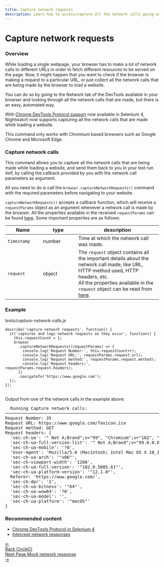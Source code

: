 ```yaml
---
title: Capture network requests
description: Learn how to access/capture all the network calls going out of your browser, in your Nightwatch tests.
---
```


<div class="page-header"><h1>Capture network requests</h1></div>

### Overview

While loading a single webpage, your browser has to make a lot of network calls to different URLs in order to fetch different resources to be served on the page. Now, it might happen that you want to check if the browser is making a request to a particular URL, or just collect all the network calls that are being made by the browser to load a website.

You can do so by going to the Network tab of the DevTools available in your browser and looking through all the network calls that are made, but there is an easy, automated way.

With [Chrome DevTools Protocol support](https://www.selenium.dev/documentation/webdriver/bidirectional/chrome_devtools/) now available in Selenium 4, Nightwatch now supports capturing all the network calls that are made while loading a website.

<div class="alert alert-info">
  This command only works with Chromium based browsers such as Google Chrome and Microsoft Edge.
</div>

### Capture network calls

This command allows you to capture all the network calls that are being made while loading a website, and send them back to you in your test run itelf, by calling the callback provided by you with the network call parameters as argument.

All you need to do is call the `browser.captureNetworkRequests()` command with the required parameters before navigating to your website.

`captureNetworkRequests()` accepts a callback function, which will receive a `requestParams` object as an argument whenever a network call is made by the browser. All the properties available in the received `requestParams` can be found [here](https://chromedevtools.github.io/devtools-protocol/tot/Network/#event-requestWillBeSent). Some important properties are as follows:

<table class="table table-bordered table-striped">
  <thead>
   <tr>
     <th style="width: 100px;">Name</th>
     <th style="width: 100px;">type</th>
     <th>description</th>
   </tr>
  </thead>
  <tbody>
    <tr>
      <td><code>timestamp</code></td>
      <td>number</td>
      <td>Time at which the network call was made.</td>
    </tr>    
    <tr>
      <td><code>request</code><br></td>
      <td>object</td>
      <td>
        The <code>request</code> object contains all the important details about the network call made, like URL, HTTP method used, HTTP headers, etc.<br>
        All the properties available in the <code>request</code> object can be read from <a href="https://chromedevtools.github.io/devtools-protocol/tot/Runtime/#type-RemoteObject">here</a>.
      </td>
    </tr>
  </tbody>
</table>

### Example

<div class="sample-test"><i>tests/capture-network-calls.js</i>
<pre class="line-numbers language-javascript">
<code class="language-javascript">describe('capture network requests', function() {
  it('captures and logs network requests as they occur', function() {
    this.requestCount = 1;
    browser
      .captureNetworkRequests((requestParams) => {
        console.log('Request Number:', this.requestCount++);
        console.log('Request URL:', requestParams.request.url);
        console.log('Request method:', requestParams.request.method);
        console.log('Request headers:', requestParams.request.headers);
      })
      .navigateTo('https://www.google.com');
  });
});
</code>
</pre></div>

Output from one of the network calls in the example above:

<pre class="language-bash plaintext">
  Running Capture network calls:
───────────────────────────────────────────────────────────────────────────────────────────────────
Request Number: 35
Request URL: https://www.google.com/favicon.ico
Request method: GET
Request headers: {
  'sec-ch-ua': '" Not A;Brand";v="99", "Chromium";v="102", "Google Chrome";v="102"',
  'sec-ch-ua-full-version-list': '" Not A;Brand";v="99.0.0.0", "Chromium";v="102.0.5005.61", "Google Chrome";v="102.0.5005.61"',
  'sec-ch-ua-mobile': '?0',
  'User-Agent': 'Mozilla/5.0 (Macintosh; Intel Mac OS X 10_15_7) AppleWebKit/537.36 (KHTML, like Gecko) Chrome/102.0.5005.61 Safari/537.36',
  'sec-ch-ua-arch': '"x86"',
  'sec-ch-viewport-width': '1200',
  'sec-ch-ua-full-version': '"102.0.5005.61"',
  'sec-ch-ua-platform-version': '"12.1.0"',
  Referer: 'https://www.google.com/',
  'sec-ch-dpr': '2',
  'sec-ch-ua-bitness': '"64"',
  'sec-ch-ua-wow64': '?0',
  'sec-ch-ua-model': '',
  'sec-ch-ua-platform': '"macOS"'
}
</pre>

### Recommended content
- [Chrome DevTools Protocol in Selenium 4](https://www.selenium.dev/documentation/webdriver/bidirectional/chrome_devtools/)
- [Intercept network responses](/guide/network-requests/mock-network-response.html)

<div class="doc-pagination pt-40">
  <div class="previous">
    <a href="/guide/ci-integrations/run-nightwatch-on-circleci.html">
      <span>←</span>
        <div class="d-flex flex-column">
          <span class="smallT">Back</span>
          <span class="bigT">CircleCI</span>
        </div>
    </a>
  </div>
  <div class="next">
    <a href="/guide/network-requests/mock-network-response.html">
        <div class="d-flex flex-column">
          <span class="smallT">Next Page</span>
          <span class="bigT">Mock network response</span>
        </div>
        <span>→</span>
    </a>
  </div>
</div>

